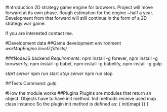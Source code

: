 #Introduction
2D strategy game engine for browsers. Project will move forward at its own phase. Rough estimation for the engine ~half a year.
Development from that forward will still continue in the form of a 2D strategy war game.

If you are interested contact me.

#Development data
##Game development environment
*warMapEngine.level7.fi/tests/*

###NodeJS backend
*Requirements*: npm install -g forever, npm install -g browserify, npm install -g babel, npm install -g babelify, npm install -g gulp

*start server* npm run start
*stop server* npm run stop

##Tests
Command: *gulp*

#How the module works
##Plugins
Plugins are modules that return an object. Objects have to have init method. Init methods receive used map class instance
So the plugin init method is defined as:
{
  init(map) {}
}
